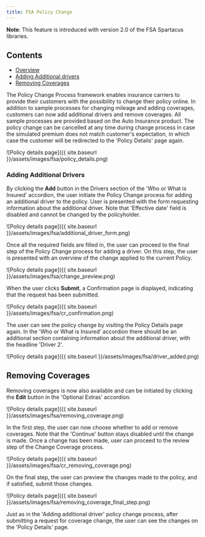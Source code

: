 ```yaml
---
title: FSA Policy Change
---
```


**Note**: This feature is introduced with version 2.0 of the FSA Spartacus libraries.

## Contents

- [Overview](#overview)
- [Adding Additional drivers](#adding-additional-drivers)
- [Removing Coverages](#removing-coverages)

The Policy Change Process framework enables insurance carriers to provide their customers with the possibility to change their policy online.
In addition to sample processes for changing mileage and adding coverages, customers can now add additional drivers and remove coverages. All sample processes are provided based on the Auto Insurance product. The policy change can be cancelled at any time during change process in case the simulated premium does not match customer's expectation, in which case the customer will be redirected to the 'Policy Details' page again.

![Policy details page]({{ site.baseurl }}/assets/images/fsa/policy_details.png)

### Adding Additional Drivers

By clicking  the **Add** button in the Drivers section of the 'Who or What is Insured' accordion, the user initiate the Policy Change process for adding an additional driver to the policy. User is presented with the form requesting information about the additional driver. Note that 'Effective date' field is disabled and cannot be changed by the policyholder.

![Policy details page]({{ site.baseurl }}/assets/images/fsa/additional_driver_form.png)

Once all the required fields are filled in, the user can proceed to the final step of the Policy Change process for adding a driver.
On this step, the user is presented with an overview of the change applied to the current Policy.

![Policy details page]({{ site.baseurl }}/assets/images/fsa/change_preview.png)

When the user clicks **Submit**, a Confirmation page is displayed, indicating that the request has been submitted.

![Policy details page]({{ site.baseurl }}/assets/images/fsa/cr_confirmation.png)

The user can see the policy change by visiting the Policy Details page again. In the 'Who or What is Insured' accordion there should be an additional section containing information about the additional driver, with the headline 'Driver 2'.

![Policy details page]({{ site.baseurl }}/assets/images/fsa/driver_added.png)

## Removing Coverages

Removing coverages is now also available and can be initiated by clicking the **Edit** button in the 'Optional Extras' accordion.

![Policy details page]({{ site.baseurl }}/assets/images/fsa/removing_coverage.png)

In the first step, the user can now choose whether to add or remove coverages. Note that the 'Continue' button stays disabled until the change is made. Once a change has been made, user can proceed to the review step of the Change Coverage process.

![Policy details page]({{ site.baseurl }}/assets/images/fsa/cr_removing_coverage.png)

On the final step, the user can preview the changes made to the policy, and if satisfied, submit those changes.

![Policy details page]({{ site.baseurl }}/assets/images/fsa/removing_coverage_final_step.png)

Just as in the 'Adding additional driver' policy change process, after submitting a request for coverage change, the user can see the changes on the 'Policy Details' page.
